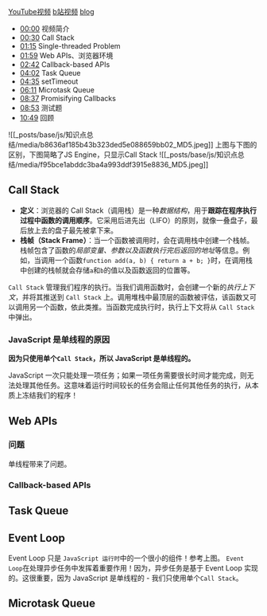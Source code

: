 [YouTube视频](https://www.youtube.com/watch?v=eiC58R16hb8&ab_channel=LydiaHallie)
[b站视频](https://www.bilibili.com/video/BV1iJ4m157Ya/?spm_id_from=333.999.0.0&vd_source=22af953ea4c09540ad1966711a2d53f0)
[blog](https://www.lydiahallie.com/blog/event-loop)

- [00:00](https://www.bilibili.com/video/BV1iJ4m157Ya/?t=0.347#t=0.35) 视频简介
- [00:30](https://www.bilibili.com/video/BV1iJ4m157Ya/?t=30.200167#t=30.20) Call Stack
- [01:15](https://www.bilibili.com/video/BV1iJ4m157Ya/?t=75.47154#t=01:15.47) Single-threaded Problem
- [01:59](https://www.bilibili.com/video/BV1iJ4m157Ya/?t=119.491738#t=01:59.49) Web APIs、浏览器环境
- [02:42](https://www.bilibili.com/video/BV1iJ4m157Ya/?t=162.391326#t=02:42.39) Callback-based APIs
- [04:02](https://www.bilibili.com/video/BV1iJ4m157Ya/?t=242.587872#t=04:02.59) Task Queue
- [04:35](https://www.bilibili.com/video/BV1iJ4m157Ya/?t=275.374264#t=04:35.37) setTimeout
- [06:11](https://www.bilibili.com/video/BV1iJ4m157Ya/?t=371.467821#t=06:11.47) Microtask Queue
- [08:37](https://www.bilibili.com/video/BV1iJ4m157Ya/?t=517.350741#t=08:37.35) Promisifying Callbacks
- [08:53](https://www.bilibili.com/video/BV1iJ4m157Ya/?t=533.216063#t=08:53.22) 测试题
- [10:49](https://www.bilibili.com/video/BV1iJ4m157Ya/?t=649.430338#t=10:49.43) 回顾

![[_posts/base/js/知识点总结/media/b8636af185b43b323ded5e088659bb02_MD5.jpeg]]
				上图与下图的区别，下图简略了JS Engine，只显示Call Stack
![[_posts/base/js/知识点总结/media/f95bce1abddc3ba4a993ddf3915e8836_MD5.jpeg]]

## Call Stack

- **定义**：浏览器的 Call Stack（调用栈）是一种*数据结构*，用于**跟踪在程序执行过程中函数的调用顺序**。它采用后进先出（LIFO）的原则，就像一叠盘子，最后放上去的盘子最先被拿下来。
- **栈帧（Stack Frame）**：当一个函数被调用时，会在调用栈中创建一个栈帧。栈帧包含了函数的*局部变量、参数以及函数执行完后返回的地址*等信息。例如，当调用一个函数`function add(a, b) { return a + b; }`时，在调用栈中创建的栈帧就会存储`a`和`b`的值以及函数返回的位置等。

`Call Stack` 管理我们程序的执行。当我们调用函数时，会创建一个新的*执行上下文*，并将其推送到 `Call Stack` 上。调用堆栈中最顶层的函数被评估，该函数又可以调用另一个函数，依此类推。当函数完成执行时，执行上下文将从 `Call Stack` 中弹出。

### JavaScript 是单线程的原因

**因为只使用单个`Call Stack`，所以 JavaScript 是单线程的。**

JavaScript 一次只能处理一项任务；如果一项任务需要很长时间才能完成，则无法处理其他任务。这意味着运行时间较长的任务会阻止任何其他任务的执行，从本质上冻结我们的程序！

## Web APIs
### 问题
单线程带来了问题。

### Callback-based APIs

## Task Queue


## Event Loop
Event Loop 只是 `JavaScript 运行时`中的一个很小的组件！参考上图。
`Event Loop`在处理异步任务中发挥着重要作用！因为，异步任务是基于 Event Loop 实现的。这很重要，因为 JavaScript 是单线程的 - 我们只使用单个`Call Stack`。

## Microtask Queue


